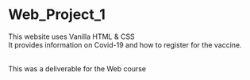 # Web_Project_1
This website uses Vanilla HTML &amp; CSS
<br>It provides information on Covid-19 and how to register for the vaccine.

<br> This was a deliverable for the Web course 
